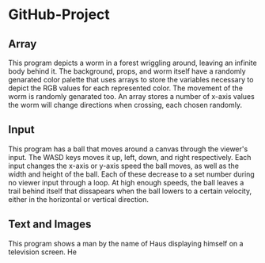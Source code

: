 # GitHub-Project
## Array
This program depicts a worm in a forest wriggling around, leaving an infinite body behind it.  The background, props, and worm itself have a randomly genarated color palette that uses arrays to store the variables necessary to depict the RGB values for each represented color.  The movement of the worm is randomly genarated too.  An array stores a number of x-axis values the worm will change directions when crossing, each chosen randomly.
## Input
This program has a ball that moves around a canvas through the viewer's input.  The WASD keys moves it up, left, down, and right respectively.  Each input changes the x-axis or y-axis speed the ball moves, as well as the width and height of the ball.  Each of these decrease to a set number during no viewer input through a loop.  At high enough speeds, the ball leaves a trail behind itself that dissapears when the ball lowers to a certain velocity, either in the horizontal or vertical direction.
## Text and Images
This program shows a man by the name of Haus displaying himself on a television screen.  He 
